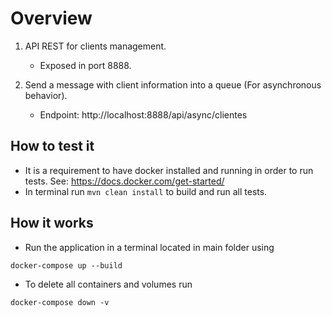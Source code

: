 # Overview

1. API REST for clients management.
   - Exposed in port 8888.

2. Send a message with client information into a queue (For asynchronous behavior).
    - Endpoint: http://localhost:8888/api/async/clientes

## How to test it
- It is a requirement to have docker installed and running in order to run tests. See: https://docs.docker.com/get-started/
- In terminal run `mvn clean install` to build and run all tests.

## How it works
- Run the application in a terminal located in main folder using

```
docker-compose up --build
```

- To delete all containers and volumes run

```
docker-compose down -v
```
